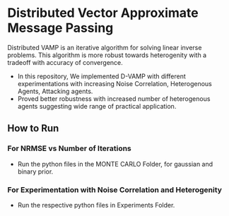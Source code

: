 # Distributed Vector Approximate Message Passing

Distributed VAMP is an iterative algorithm for solving linear inverse problems. This algorithm is more robust towards heterogenity with a tradeoff with accuracy of convergence. 

- In this repository, We implemented D-VAMP with different experimentations with increasing Noise Correlation, Heterogenous Agents, Attacking agents.
- Proved better robustness with increased number of heterogenous agents suggesting wide range of practical application.

## How to Run ## 

### For NRMSE vs Number of Iterations ###

- Run the python files in the MONTE CARLO Folder, for gaussian and binary prior.

### For Experimentation with Noise Correlation and Heterogenity ###

- Run the respective python files in Experiments Folder.
